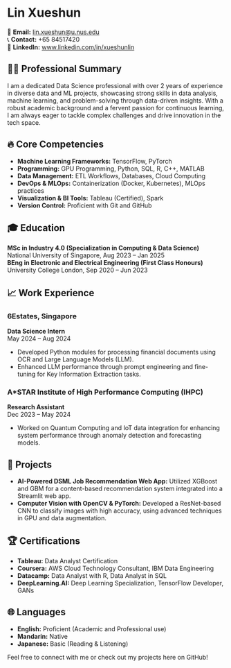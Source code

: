 # Lin Xueshun

📧 **Email:** lin.xueshun@u.nus.edu  
📞 **Contact:** +65 84517420  
🔗 **LinkedIn:** www.linkedin.com/in/xueshunlin

## 👨‍💻 Professional Summary
I am a dedicated Data Science professional with over 2 years of experience in diverse data and ML projects, showcasing strong skills in data analysis, machine learning, and problem-solving through data-driven insights. With a robust academic background and a fervent passion for continuous learning, I am always eager to tackle complex challenges and drive innovation in the tech space.

## 🔥 Core Competencies
- **Machine Learning Frameworks:** TensorFlow, PyTorch
- **Programming:** GPU Programming, Python, SQL, R, C++, MATLAB
- **Data Management:** ETL Workflows, Databases, Cloud Computing
- **DevOps & MLOps:** Containerization (Docker, Kubernetes), MLOps practices
- **Visualization & BI Tools:** Tableau (Certified), Spark
- **Version Control:** Proficient with Git and GitHub

## 🎓 Education
**MSc in Industry 4.0 (Specialization in Computing & Data Science)**  
National University of Singapore, Aug 2023 – Jan 2025  
**BEng in Electronic and Electrical Engineering (First Class Honours)**  
University College London, Sep 2020 – Jun 2023

## 📈 Work Experience
### 6Estates, Singapore
**Data Science Intern**  
May 2024 – Aug 2024  
- Developed Python modules for processing financial documents using OCR and Large Language Models (LLM).
- Enhanced LLM performance through prompt engineering and fine-tuning for Key Information Extraction tasks.

### A*STAR Institute of High Performance Computing (IHPC)
**Research Assistant**  
Dec 2023 – May 2024  
- Worked on Quantum Computing and IoT data integration for enhancing system performance through anomaly detection and forecasting models.

## 🚀 Projects
- **AI-Powered DSML Job Recommendation Web App:** Utilized XGBoost and GBM for a content-based recommendation system integrated into a Streamlit web app.
- **Computer Vision with OpenCV & PyTorch:** Developed a ResNet-based CNN to classify images with high accuracy, using advanced techniques in GPU and data augmentation.

## 🏆 Certifications
- **Tableau:** Data Analyst Certification
- **Coursera:** AWS Cloud Technology Consultant, IBM Data Engineering
- **Datacamp:** Data Analyst with R, Data Analyst in SQL
- **DeepLearning.AI:** Deep Learning Specialization, TensorFlow Developer, GANs

## 🌐 Languages
- **English:** Proficient (Academic and Professional use)
- **Mandarin:** Native
- **Japanese:** Basic (Reading & Listening)

Feel free to connect with me or check out my projects here on GitHub!
<!--
**xueshunlin/xueshunlin** is a ✨ _special_ ✨ repository because its `README.md` (this file) appears on your GitHub profile.

Here are some ideas to get you started:

- 🔭 I’m currently working on ...
- 🌱 I’m currently learning ...
- 👯 I’m looking to collaborate on ...
- 🤔 I’m looking for help with ...
- 💬 Ask me about ...
- 📫 How to reach me: ...
- 😄 Pronouns: ...
- ⚡ Fun fact: ...
-->
